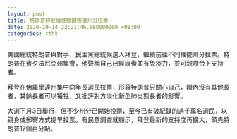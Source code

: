```yaml
---
layout: post
title: 特朗普拜登續往關鍵搖擺州分拉票
date: 2020-10-14 22:21:46.000000000 +08:00
categories: rthk
---
```


美國總統特朗普與對手、民主黨總統候選人拜登，繼續前往不同搖擺州分拉票。特朗普在賓夕法尼亞州集會，他聲稱自己已經康復並有免疫力，並可親吻台下支持者。

拜登在佛羅里達州集中向年長選民拉票，形容特朗普只關心自己，眼內沒有其他長者，其餘長者可以犧牲，又批評對方淡化新型肺炎對長者的影響。

大選下月3日舉行，但不少州分已開始投票，至今已有破紀錄的過千萬名選民，以親身或郵寄方式提早投票。有民意調查就顯示，拜登最新的支持度再擴大，領先特朗普17個百分點。
